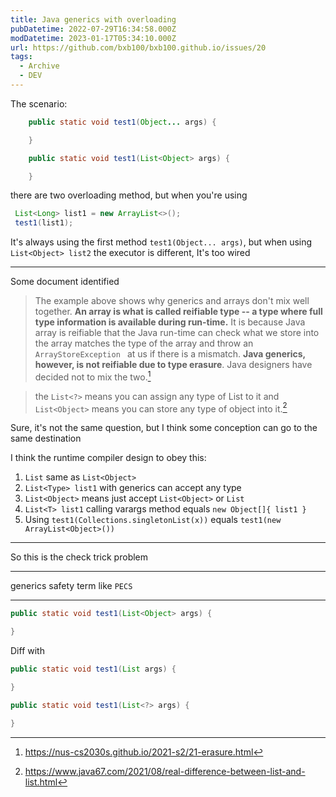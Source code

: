 ```yaml
---
title: Java generics with overloading
pubDatetime: 2022-07-29T16:34:58.000Z
modDatetime: 2023-01-17T05:34:10.000Z
url: https://github.com/bxb100/bxb100.github.io/issues/20
tags:
  - Archive
  - DEV
---
```


The scenario:

```java
    public static void test1(Object... args) {

    }

    public static void test1(List<Object> args) {

    }

```

there are two overloading method, but when you're using

```java
 List<Long> list1 = new ArrayList<>();
 test1(list1);
```

It's always using the first method `test1(Object... args)`, but when using `List<Object> list2` the executor is different, It's too wired

---

Some document identified

> The example above shows why generics and arrays don't mix well together. **An array is what is called reifiable type -- a type where full type information is available during run-time.** It is because Java array is reifiable that the Java run-time can check what we store into the array matches the type of the array and throw an `ArrayStoreException ` at us if there is a mismatch. **Java generics, however, is not reifiable due to type erasure**. Java designers have decided not to mix the two.[^1]

> the `List<?>` means you can assign any type of List to it and `List<Object>` means you can store any type of object into it.[^2]

Sure, it's not the same question, but I think some conception can go to the same destination

I think the runtime compiler design to obey this:

1. `List` same as `List<Object>`
2. `List<Type> list1` with generics can accept any type
3. `List<Object>` means just accept `List<Object>` or `List`
4. `List<T> list1` calling varargs method equals `new Object[]{ list1 }`
5. Using `test1(Collections.singletonList(x))` equals `test1(new ArrayList<Object>())`

---

So this is the check trick problem

---

<a id='issuecomment-1347703171'></a>
generics safety term like `PECS`

---

<a id='issuecomment-1384855824'></a>

```java
public static void test1(List<Object> args) {

}
```

Diff with

```java
public static void test1(List args) {

}
```

```java
public static void test1(List<?> args) {

}
```

[^1]: https://nus-cs2030s.github.io/2021-s2/21-erasure.html
[^2]: https://www.java67.com/2021/08/real-difference-between-list-and-list.html
